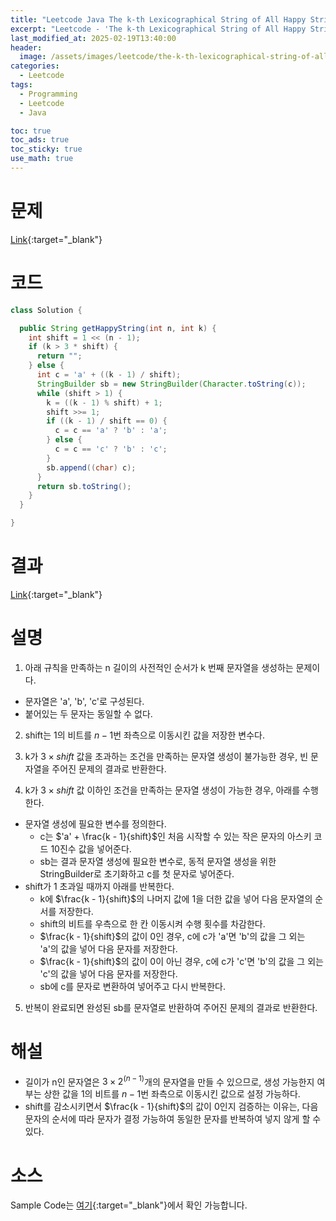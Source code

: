 ```yaml
---
title: "Leetcode Java The k-th Lexicographical String of All Happy Strings of Length n"
excerpt: "Leetcode - 'The k-th Lexicographical String of All Happy Strings of Length n' 문제 Java 풀이"
last_modified_at: 2025-02-19T13:40:00
header:
  image: /assets/images/leetcode/the-k-th-lexicographical-string-of-all-happy-strings-of-length-n.png
categories:
  - Leetcode
tags:
  - Programming
  - Leetcode
  - Java

toc: true
toc_ads: true
toc_sticky: true
use_math: true
---
```

# 문제
[Link](https://leetcode.com/problems/the-k-th-lexicographical-string-of-all-happy-strings-of-length-n/){:target="_blank"}

# 코드
```java
class Solution {

  public String getHappyString(int n, int k) {
    int shift = 1 << (n - 1);
    if (k > 3 * shift) {
      return "";
    } else {
      int c = 'a' + ((k - 1) / shift);
      StringBuilder sb = new StringBuilder(Character.toString(c));
      while (shift > 1) {
        k = ((k - 1) % shift) + 1;
        shift >>= 1;
        if ((k - 1) / shift == 0) {
          c = c == 'a' ? 'b' : 'a';
        } else {
          c = c == 'c' ? 'b' : 'c';
        }
        sb.append((char) c);
      }
      return sb.toString();
    }
  }

}
```

# 결과
[Link](https://leetcode.com/problems/the-k-th-lexicographical-string-of-all-happy-strings-of-length-n/submissions/1548094566/){:target="_blank"}

# 설명
1. 아래 규칙을 만족하는 n 길이의 사전적인 순서가 k 번째 문자열을 생성하는 문제이다.
- 문자열은 'a', 'b', 'c'로 구성된다.
- 붙어있는 두 문자는 동일할 수 없다.

2. shift는 1의 비트를 $n - 1$번 좌측으로 이동시킨 값을 저장한 변수다.

3. k가 $3 \times shift$ 값을 초과하는 조건을 만족하는 문자열 생성이 불가능한 경우, 빈 문자열을 주어진 문제의 결과로 반환한다.

4. k가 $3 \times shift$ 값 이하인 조건을 만족하는 문자열 생성이 가능한 경우, 아래를 수행한다.
- 문자열 생성에 필요한 변수를 정의한다.
  - c는 $'a' + \frac{k - 1}{shift}$인 처음 시작할 수 있는 작은 문자의 아스키 코드 10진수 값을 넣어준다.
  - sb는 결과 문자열 생성에 필요한 변수로, 동적 문자열 생성을 위한 StringBuilder로 초기화하고 c를 첫 문자로 넣어준다.
- shift가 1 초과일 때까지 아래를 반복한다.
  - k에 $\frac{k - 1}{shift}$의 나머지 값에 1을 더한 값을 넣어 다음 문자열의 순서를 저장한다.
  - shift의 비트를 우측으로 한 칸 이동시켜 수행 횟수를 차감한다.
  - $\frac{k - 1}{shift}$의 값이 0인 경우, c에 c가 'a'면 'b'의 값을 그 외는 'a'의 값을 넣어 다음 문자를 저장한다.
  - $\frac{k - 1}{shift}$의 값이 0이 아닌 경우, c에 c가 'c'면 'b'의 값을 그 외는 'c'의 값을 넣어 다음 문자를 저장한다.
  - sb에 c를 문자로 변환하여 넣어주고 다시 반복한다.

5. 반복이 완료되면 완성된 sb를 문자열로 반환하여 주어진 문제의 결과로 반환한다.

# 해설
- 길이가 n인 문자열은 $3 \times 2^(n - 1)$개의 문자열을 만들 수 있으므로, 생성 가능한지 여부는 상한 값을 1의 비트를 $n - 1$번 좌측으로 이동시킨 값으로 설정 가능하다.
- shift를 감소시키면서 $\frac{k - 1}{shift}$의 값이 0인지 검증하는 이유는, 다음 문자의 순서에 따라 문자가 결정 가능하여 동일한 문자를 반복하여 넣지 않게 할 수 있다.

# 소스
Sample Code는 [여기](https://github.com/GracefulSoul/leetcode/blob/master/src/main/java/gracefulsoul/problems/TheKthLexicographicalStringOfAllHappyStringsOfLengthN.java){:target="_blank"}에서 확인 가능합니다.